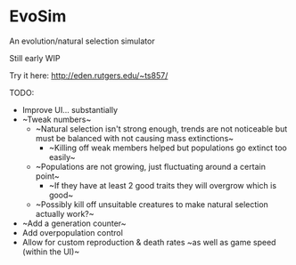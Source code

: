# EvoSim
An evolution/natural selection simulator

Still early WIP

Try it here: http://eden.rutgers.edu/~ts857/

TODO:
- Improve UI... substantially
- ~Tweak numbers~
  - ~Natural selection isn't strong enough, trends are not noticeable but must be balanced with not causing mass extinctions~
    - ~Killing off weak members helped but populations go extinct too easily~
  - ~Populations are not growing, just fluctuating around a certain point~
    - ~If they have at least 2 good traits they will overgrow which is good~
  - ~Possibly kill off unsuitable creatures to make natural selection actually work?~
- ~Add a generation counter~
- Add overpopulation control
- Allow for custom reproduction & death rates ~as well as game speed (within the UI)~
